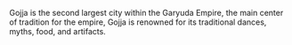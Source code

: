 Gojja is the second largest city within the Garyuda Empire, the main center of tradition for the empire, Gojja is renowned for its traditional dances, myths, food, and artifacts.